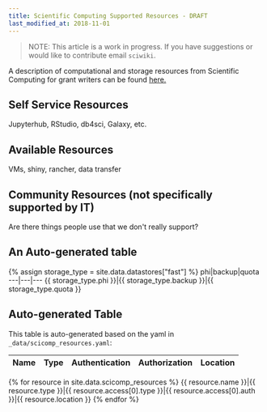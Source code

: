 ```yaml
---
title: Scientific Computing Supported Resources - DRAFT
last_modified_at: 2018-11-01
---
```


>NOTE: This article is a work in progress. If you have suggestions or would like to contribute email `sciwiki`.  

A description of computational and storage resources from Scientific Computing for grant writers can be found [here.](/computing/grants_publications/)

## Self Service Resources
Jupyterhub, RStudio, db4sci, Galaxy, etc.

## Available Resources
VMs, shiny, rancher, data transfer

## Community Resources (not specifically supported by IT)
Are there things people use that we don't really support?


## An Auto-generated table

{% assign storage_type = site.data.datastores["fast"] %}
phi|backup|quota
---|---|---
{{ storage_type.phi }}|{{ storage_type.backup }}|{{ storage_type.quota }}


## Auto-generated Table
This table is auto-generated based on the yaml in `_data/scicomp_resources.yaml`:

Name|Type|Authentication|Authorization|Location
---|---|---|---|---
{% for resource in site.data.scicomp_resources %}
{{ resource.name }}|{{ resource.type }}|{{ resource.access[0].type }}|{{ resource.access[0].auth }}|{{ resource.location }}
{% endfor %}

